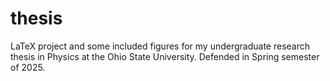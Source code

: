 # thesis
LaTeX project and some included figures for my undergraduate research thesis in Physics at the Ohio State University. Defended in Spring semester of 2025.
